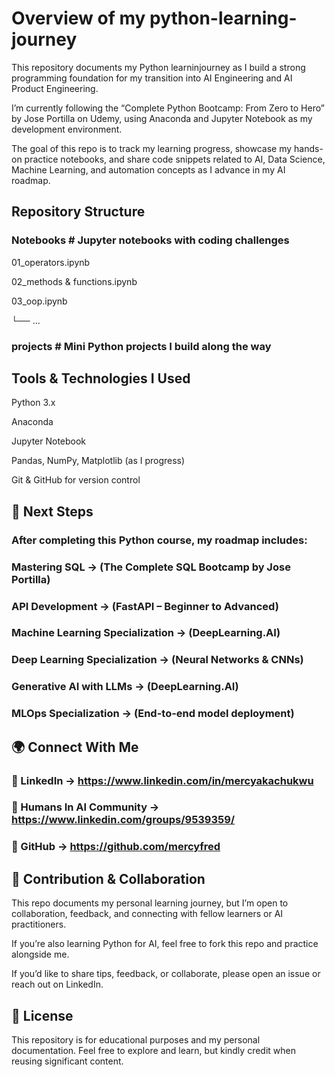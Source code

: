 # Overview of my python-learning-journey
This repository documents my Python learninjourney as I build a strong programming foundation for my transition into AI Engineering and AI Product Engineering.

I’m currently following the “Complete Python Bootcamp: From Zero to Hero” by Jose Portilla on Udemy, using Anaconda and Jupyter Notebook as my development environment.

The goal of this repo is to track my learning progress, showcase my hands-on practice notebooks, and share code snippets related to AI, Data Science, Machine Learning, and automation concepts as I advance in my AI roadmap.

## Repository Structure

### Notebooks # Jupyter notebooks with coding challenges  

01_operators.ipynb

02_methods & functions.ipynb

03_oop.ipynb

 └── ...

### projects               # Mini Python projects I build along the way


## Tools & Technologies I Used

Python 3.x

Anaconda

Jupyter Notebook

Pandas, NumPy, Matplotlib (as I progress)

Git & GitHub for version control


## 🚀 Next Steps

### After completing this Python course, my roadmap includes:

### Mastering SQL → (The Complete SQL Bootcamp by Jose Portilla)

### API Development → (FastAPI – Beginner to Advanced)

### Machine Learning Specialization → (DeepLearning.AI)

### Deep Learning Specialization → (Neural Networks & CNNs)

### Generative AI with LLMs → (DeepLearning.AI)

### MLOps Specialization → (End-to-end model deployment)


## 🌍 Connect With Me

### 💼 LinkedIn → https://www.linkedin.com/in/mercyakachukwu

### 🧠 Humans In AI Community → https://www.linkedin.com/groups/9539359/

### 🐙 GitHub → https://github.com/mercyfred

## 🤝 Contribution & Collaboration

This repo documents my personal learning journey, but I’m open to collaboration, feedback, and connecting with fellow learners or AI practitioners.

If you’re also learning Python for AI, feel free to fork this repo and practice alongside me.

If you’d like to share tips, feedback, or collaborate, please open an issue or reach out on LinkedIn.

## 📝 License

This repository is for educational purposes and my personal documentation.
Feel free to explore and learn, but kindly credit when reusing significant content.
